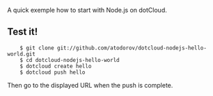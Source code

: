 A quick exemple how to start with Node.js on dotCloud.

Test it!
--------

        $ git clone git://github.com/atodorov/dotcloud-nodejs-hello-world.git
        $ cd dotcloud-nodejs-hello-world
        $ dotcloud create hello
        $ dotcloud push hello

Then go to the displayed URL when the push is complete.
